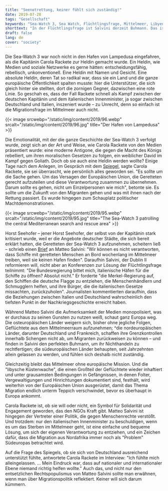 ```yaml
---
title: "Seenotrettung, keiner fühlt sich zuständig!"
date: 2019-07-28
tags: "Gesellschaft"
keywords: "Sea-Watch 3, Sea Watch, Flüchtlingsfrage, Mittelmeer, Libyen, Europa, Südeuropa, Spiegel, Rechtspopulismus, Salvini, Seehofer"
shorttext: "In der Flüchtlingsfrage ist Salvini derzeit Buhmann. Das ist einfache und bequeme, um sich der Verantwortung zu entziehen."
draft: false
lang: de
cover: "society"
---
```


Die Sea-Watch 3 war noch nicht in den Hafen von Lampedusa eingefahren, als die Kapitänin Carola Rackete zur Heldin gemacht wurde. Ein Heldin, wie Medien und soziale Netzwerke es gerne hätten: entscheidungsfähig, rebellisch, unkonventionell. Eine Heldin mit Namen und Gesicht. Eine absolute Heldin, deren Tat so radikal war, dass sie ein Land und die ganze europäische Öffentlichkeit spalten musste: hier die Unterstützer, die sich gleich hinter sie stellten, dort die zornigen Gegner, dazwischen eine rote Linie. So geschah es, dass der Fall Rackete schnell als Kampf zwischen der deutschen Kapitänin und dem italienischen Innenminister, ja sogar zwischen Deutschland und Italien, inszeniert wurde – zu Unrecht, denn so einfach ist die Migrationsfrage im Mittelmeer auch nicht.

{{< image srcwebp="/static/img/content/2019/96.webp" srcalt="/static/img/content/2019/96.jpg" title="Der Hafen von Lampedusa" >}}

Die Emotionalität, mit der die ganze Geschichte der Sea-Watch 3 verfolgt wurde, zeigt sich an der Art und Weise, wie Carola Rackete von den Medien präsentiert wurde: eine moderne Antigone, die gegen die Macht des Königs rebelliert, um ihren moralischen Gesetzen zu folgen, ein weiblicher David im Kampf gegen Goliath. Doch ob sie auch eine Heldin werden wollte? Einige Tage nach dem Anlegen, im Gespräch mit dem [Spiegel](https://www.spiegel.de/plus/sea-watch-kapitaenin-carola-rackete-am-ende-waren-wir-nur-noch-verzweifelt-a-00000000-0002-0001-0000-000164759115 "Am Ende waren wir nur noch verzweifelt"), sagte Carola Rackete, sie sei überrascht, wie persönlich alles geworden sei. "Es sollte um die Sache gehen. Um das Versagen der Europäischen Union, die Geretteten gerecht aufzuteilen und diese Verantwortung zusammen zu übernehmen. Darum sollte es gehen, nicht um Einzelpersonen wie mich", betonte sie. Es sollte um die Zukunft von den Migranten gehen und was mit ihnen nach der Rettung passiert. Es wurde hingegen zum Schauplatz politischer Machtdemonstrationen.

{{< image srcwebp="/static/img/content/2019/95.webp" srcalt="/static/img/content/2019/95.jpg" title="The Sea-Watch 3 patrolling the central Mediterranean search and rescue area" >}}

Horst Seehofer – jener Horst Seehofer, der selbst von der Kapitänin stark kritisiert wurde, weil er die Angebote deutscher Städte, die sich bereit erklärt hatten, die Geretteten der Sea-Watch 3 aufzunehmen, scheitern ließ – schrieb einen [Brief](https://www.tagesspiegel.de/politik/streit-um-fluechtlinge-im-mittelmeer-darum-spitzt-sich-die-krise-um-die-seenotrettung-wieder-zu/24534320.html "Darum spitzt sich die Krise um die Seenotrettung wieder zu") an Matteo Salvini: "Wir können es nicht verantworten, dass Schiffe mit geretteten Menschen an Bord wochenlang im Mittelmeer treiben, weil sie keinen Hafen finden". Daraufhin Salvini, der Dublin II reformieren will, nicht aber an Konferenzen zur Lösung der Flüchtlingsfrage teilnimmt: "Die Bundesregierung bittet mich, italienische Häfen für die Schiffe zu öffnen? Absolut nicht." Er forderte "die Merkel-Regierung auf, den Schiffen die deutsche Flagge zu entziehen, die Menschenhändlern und Schmugglern helfen, und ihre Bürger, die die italienischen Gesetze missachten, zurückzuholen". Journalisten kommentierten daraufhin, dass die Beziehungen zwischen Italien und Deutschland wahrscheinlich den tiefsten Punkt in der Nachkriegsgeschichte erreicht haben.

Während Matteo Salvini die Aufmerksamkeit der Medien monopolisiert, was er durchaus zu seinen Gunsten zu nutzen weiß, schaut ganz Europa weg. Die osteuropäischen Länder weigern sich, bisher ohne jegliche Folgen, Geflüchtete aus dem Mittelmeerraum aufzunehmen; ^die nordeuropäischen Länder, darunter Deutschland und Frankreich, schaffen ihre Grenzkontrollen innerhalb Schengen nicht ab, um Migranten zurückweisen zu können – und finden in Salvini den perfekten Buhmann, um ihr Nichthandeln zu rechtfertigen; die südeuropäischen Länder behaupten, seit Jahrzehnten allein gelassen zu werden, und fühlen sich deshalb nicht zuständig.

Gleichzeitig bleibt das Mittelmeer ohne europäische Mission. Und die "libysche Küstenwache", die einen Großteil der Geflüchtete wieder inhaftiert und unter grausamsten Bedingungen in Gefängnissen, in denen Folter, Vergewaltigungen und Hinrichtungen dokumentiert sind, festhält, wird weiterhin von der Europäischen Union ausgerüstet, damit das Thema Migration endlich unterm Teppich verschwindet, bevor es überhaupt in Europa ankommt.

Carola Rackete ist, ob sie will oder nicht, ein Symbol für Solidarität und Engagement geworden, das den NGOs Kraft gibt. Matteo Salvini ist hingegen der Vertreter einer Politik, die gegen Menschenrechte verstößt. Und trotzdem: nur den italienischen Innenminister zu beschuldigen, wenn es um das Sterben im Mittelmeer geht, ist eine einfache und bequeme Lösung, um sich der eigenen Verantwortung zu entziehen, und ein Zeichen dafür, dass die Migration aus Nordafrika immer noch als "Problem" Südeuropas betrachtet wird.

Auf die Frage des Spiegels, ob sie sich von Deutschland ausreichend unterstützt fühlte, antwortete Carola Rackete im Interview: "Ich fühlte mich alleingelassen. … Mein Eindruck war, dass auf nationaler und internationaler Ebene niemand richtig helfen wollte." Auch das, und nicht nur den entsetzlichen Rechtspopulismus von Matteo Salvini sollte man erwähnen, wenn man über Migrationspolitik reflektiert. Keiner will sich darum kümmern.
